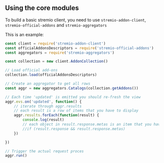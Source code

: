 ## Using the core modules

To build a basic stremio client, you need to use `stremio-addon-client`, `stremio-official-addons` and `stremio-aggregators`

This is an example:

```javascript
const client = require('stremio-addon-client')
const officialAddonsDescriptors = require('stremio-official-addons')
const aggregators = require('stremio-aggregators')

const collection = new client.AddonCollection()

// Load official add-ons
collection.load(officialAddonsDescriptors)

// Create an aggregator to get all rows
const aggr = new aggregators.Catalogs(collection.getAddons())

// Each time 'updated' is emitted you should re-fresh the view
aggr.evs.on('updated', function() {
	// iterate through aggr.results
	// each result is a row of items that you have to display
	aggr.results.forEach(function(result) {
		console.log(result)
		// each object in result.response.metas is an item that you have to display
		//if (result.response && result.response.metas)
	})

})

// Trigger the actual request proces
aggr.run()
```
